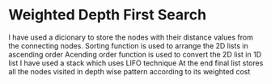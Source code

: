 # Weighted Depth First Search
I have used a dicionary to store the nodes with their distance values from the connecting nodes.
Sorting function is used to arrange the 2D lists in ascending order
Acending order function is used to convert the 2D list in 1D list
I have used a stack which uses LIFO technique
At the end final list stores all the nodes visited in depth wise pattern according to its weighted cost

